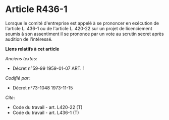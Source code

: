 # Article R436-1

Lorsque le comité d'entreprise est appelé à se prononcer en exécution de l'article L. 436-1 ou de l'article L. 420-22 sur un
projet de licenciement soumis à son assentiment il se prononce par un vote au scrutin secret après audition de l'intéressé.

**Liens relatifs à cet article**

_Anciens textes_:

  - Décret n°59-99 1959-01-07 ART. 1

_Codifié par_:

  - Décret n°73-1048 1973-11-15

_Cite_:

  - Code du travail - art. L420-22 (T)
  - Code du travail - art. L436-1 (T)
